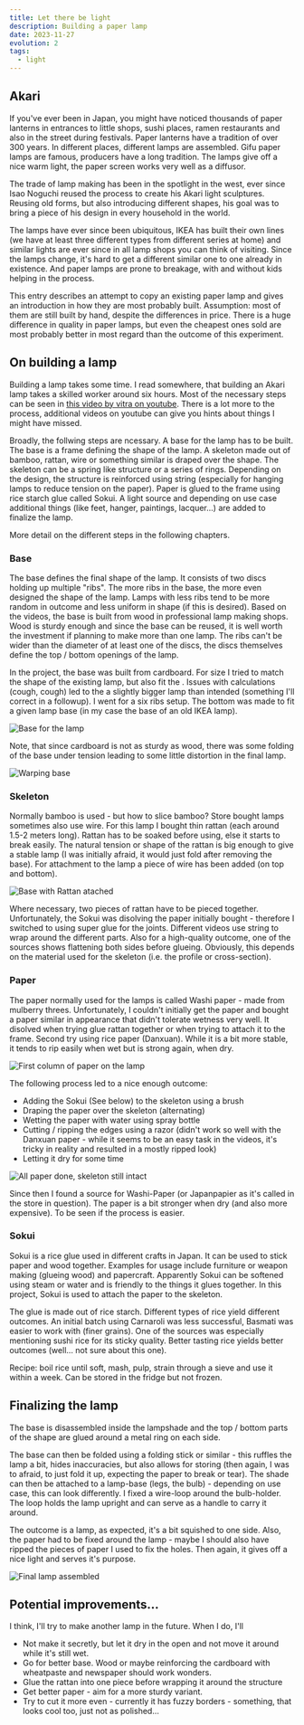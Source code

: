 ```yaml
---
title: Let there be light
description: Building a paper lamp 
date: 2023-11-27
evolution: 2
tags:
  - light
---
```


## Akari
If you've ever been in Japan, you might have noticed thousands of paper lanterns in entrances to little shops, sushi places, ramen restaurants and also in the street during festivals. Paper lanterns have a tradition of over 300 years. In different places, different lamps are assembled. Gifu paper lamps are famous, producers have a long tradition. The lamps give off a nice warm light, the paper screen works very well as a diffusor. 

The trade of lamp making has been in the spotlight in the west, ever since Isao Noguchi reused the process to create his Akari light sculptures. Reusing old forms, but also introducing different shapes, his goal was to bring a piece of his design in every household in the world. 

The lamps have ever since been ubiquitous, IKEA has built their own lines (we have at least three different types from different series at home) and similar lights are ever since in all lamp shops you can think of visiting. Since the lamps change, it's hard to get a different similar one to one already in existence. And paper lamps are prone to breakage, with and without kids helping in the process. 

This entry describes an attempt to copy an existing paper lamp and gives an introduction in how they are most probably built. Assumption: most of them are still built by hand, despite the differences in price. There is a huge difference in quality in paper lamps, but even the cheapest ones sold are most probably better in most regard than the outcome of this experiment. 

## On building a lamp
Building a lamp takes some time. I read somewhere, that building an Akari lamp takes a skilled worker around six hours. Most of the necessary steps can be seen in [this video by vitra on youtube](https://www.youtube.com/watch?v=hQ8SbDJ7Cck). There is a lot more to the process, additional videos on youtube can give you hints about things I might have missed. 

Broadly, the follwing steps are ncessary. A base for the lamp has to be built. The base is a frame defining the shape of the lamp. A skeleton made out of bamboo, rattan, wire or something similar is draped over the shape. The skeleton can be a spring like structure or a series of rings. Depending on the design, the structure is reinforced using string (especially for hanging lamps to reduce tension on the paper). Paper is glued to the frame using rice starch glue called Sokui. A light source and depending on use case additional things (like feet, hanger, paintings, lacquer...) are added to finalize the lamp. 

More detail on the different steps in the following chapters.

### Base
The base defines the final shape of the lamp. It consists of two discs holding up multiple "ribs". The more ribs in the base, the more even designed the shape of the lamp. Lamps with less ribs tend to be more random in outcome and less uniform in shape (if this is desired). Based on the videos, the base is built from wood in professional lamp making shops. Wood is sturdy enough and since the base can be reused, it is well worth the investment if planning to make more than one lamp. The ribs can't be wider than the diameter of at least one of the discs, the discs themselves define the top / bottom openings of the lamp. 

In the project, the base was built from cardboard. For size I tried to match the shape of the existing lamp, but also fit the . Issues with calculations (cough, cough) led to the a slightly bigger lamp than intended (something I'll correct in a followup). I went for a six ribs setup. The bottom was made to fit a given lamp base (in my case the base of an old IKEA lamp).

![Base for the lamp](1_Base.png "cardboard spines attached to a bottom and top disc")

Note, that since cardboard is not as sturdy as wood, there was some folding of the base under tension leading to some little distortion in the final lamp. 

![Warping base](3_Base_is_warping.png "detail showing cardboard spines warped under pressure")

### Skeleton
Normally bamboo is used - but how to slice bamboo? Store bought lamps sometimes also use wire. 
For this lamp I bought thin rattan (each around 1.5-2 meters long). Rattan has to be soaked before using, else it starts to break easily. The natural tension or shape of the rattan is big enough to give a stable lamp (I was initially afraid, it would just fold after removing the base). For attachment to the lamp a piece of wire has been added (on top and bottom). 

![Base with Rattan atached](2_Base_with_Skeleton.png "the base of the lamp with a rattan skeleton wraped around")

Where necessary, two pieces of rattan have to be pieced together. Unfortunately, the Sokui was disolving the paper initially bought - therefore I switched to using super glue for the joints. Different videos use string to wrap around the different parts. Also for a high-quality outcome, one of the sources shows flattening both sides before glueing. Obviously, this depends on the material used for the skeleton (i.e. the profile or cross-section).

### Paper
The paper normally used for the lamps is called Washi paper - made from mulberry threes. Unfortunately, I couldn't initially get the paper and bought a paper similar in appearance that didn't tolerate wetness very well. It disolved when trying glue rattan together or when trying to attach it to the frame.
Second try using rice paper (Danxuan). While it is a bit more stable, it tends to rip easily when wet but is strong again, when dry. 

![First column of paper on the lamp](4_First_Piece_of-Paper.png "paper is draped over the skeleton")

The following process led to a nice enough outcome: 
- Adding the Sokui (See below) to the skeleton using a brush
- Draping the paper over the skeleton (alternating)
- Wetting the paper with water using spray bottle
- Cutting / ripping the edges using a razor (didn't work so well with the Danxuan paper - while it seems to be an easy task in the videos, it's tricky in reality and resulted in a mostly ripped look)
- Letting it dry for some time

![All paper done, skeleton still intact](6_All_Paper_Done.png "all columns of paper are attached and sealed")

Since then I found a source for Washi-Paper (or Japanpapier as it's called in the store in question). The paper is a bit stronger when dry (and also more expensive). To be seen if the process is easier.

### Sokui
Sokui is a rice glue used in different crafts in Japan. It can be used to stick paper and wood together. Examples for usage include furniture or weapon making (glueing wood) and papercraft. Apparently Sokui can be softened using steam or water and is friendly to the things it glues together. In this project, Sokui is used to attach the paper to the skeleton.
 
The glue is made out of rice starch. Different types of rice yield different outcomes. An initial batch using Carnaroli was less successful, Basmati was easier to work with (finer grains). One of the sources was especially mentioning sushi rice for its sticky quality. Better tasting rice yields better outcomes (well... not sure about this one).

Recipe: boil rice until soft, mash, pulp, strain through a sieve and use it within a week. Can be stored in the fridge but not frozen. 

## Finalizing the lamp
The base is disassembled inside the lampshade and the top / bottom parts of the shape are glued around a metal ring on each side. 



The base can then be folded using a folding stick or similar - this ruffles the lamp a bit, hides inaccuracies, but also allows for storing (then again, I was to afraid, to just fold it up, expecting the paper to break or tear). The shade can then be attached to a lamp-base (legs, the bulb) - depending on use case, this can look differently. I fixed a wire-loop around the bulb-holder. The loop holds the lamp upright and can serve as a handle to carry it around.   

The outcome is a lamp, as expected, it's a bit squished to one side. Also, the paper had to be fixed around the lamp - maybe I should also have ripped the pieces of paper I used to fix the holes. Then again, it gives off a nice light and serves it's purpose.

![Final lamp assembled](9_It_s_a_lamp.png "A lamp giving off light in a dark room")


## Potential improvements...
I think, I'll try to make another lamp in the future. When I do, I'll
- Not make it secretly, but let it dry in the open and not move it around while it's still wet. 
- Go for better base. Wood or maybe reinforcing the cardboard with wheatpaste and newspaper should work wonders.
- Glue the rattan into one piece before wrapping it around the structure
- Get better paper - aim for a more sturdy variant. 
- Try to cut it more even - currently it has fuzzy borders - something, that looks cool too, just not as polished...
 